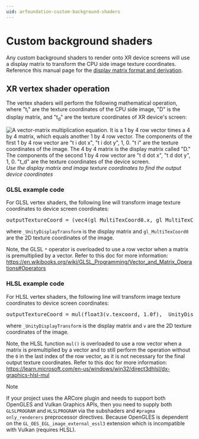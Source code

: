 ```yaml
---
uid: arfoundation-custom-background-shaders
---
```

# Custom background shaders

Any custom background shaders to render onto XR device screens will use a display matrix to transform the CPU side image texture coordinates. Reference this manual page for the [display matrix format and derivation](xref:arfoundation-display-matrix-format-and-derivation).

## XR vertex shader operation

The vertex shaders will perform the following mathematical operation, where "t<sub>i</sub>" are the texture coordinates of the CPU side image, "D" is the display matrix, and "t<sub>d</sub>" are the texture coordinates of XR device's screen:

![A vector-matrix multiplication equation. It is a 1 by 4 row vector times a 4 by 4 matrix, which equals another 1 by 4 row vector. The components of the first 1 by 4 row vector are "t i dot x", "t i dot y", 1, 0. "t i" are the texture coordinates of the image. The 4 by 4 matrix is the display matrix called "D." The components of the second 1 by 4 row vector are "t d dot x", "t d dot y", 1, 0. "t_d" are the texture coordinates of the device screen.](https://media.github.cds.internal.unity3d.com/user/7904/files/a362c2c6-80e3-40b3-8841-4aaddda29790)<br/>*Use the display matrix and image texture coordinates to find the output device coordinates*

### GLSL example code
For GLSL vertex shaders, the following line will transform image texture coordinates to device screen coordinates:
<pre>
outputTextureCoord = (vec4(gl_MultiTexCoord0.x, gl_MultiTexCoord0.y, 1.0f, 0.0f) * _UnityDisplayTransform).xy;
</pre>

where `_UnityDisplayTransform` is the display matrix and `gl_MultiTexCoord0` are the 2D texture coordinates of the image.

Note, the GLSL `*` operator is overloaded to use a row vector when a matrix is premultiplied by a vector. Refer to this doc for more information: https://en.wikibooks.org/wiki/GLSL_Programming/Vector_and_Matrix_Operations#Operators
<br/>

### HLSL example code
For HLSL vertex shaders, the following line will transform image texture coordinates to device screen coordinates:
<pre>
outputTextureCoord = mul(float3(v.texcoord, 1.0f), _UnityDisplayTransform).xy;
</pre>

where `_UnityDisplayTransform` is the display matrix and `v` are the 2D texture coordinates of the image.

Note, the HLSL function `mul()` is overloaded to use a row vector when a matrix is premultiplied by a vector and to still perform the operation without the `0` in the last index of the row vector, as it is not necessary for the final output texture coordinates. Refer to this doc for more information: https://learn.microsoft.com/en-us/windows/win32/direct3dhlsl/dx-graphics-hlsl-mul

> [!NOTE]
> If your project uses the ARCore plugin and needs to support both OpenGLES and Vulkan Graphics APIs, then you need to supply both `GLSLPROGRAM` and `HLSLPROGRAM` via the subshaders and `#pragma only_renderers` preprocessor directives. Because OpenGLES is dependent on the `GL_OES_EGL_image_external_essl3` extension which is incompatible with Vulkan (requires HLSL).